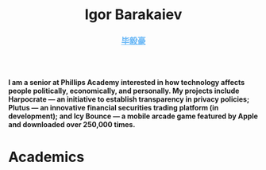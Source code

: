 <p align="center">
  <h1 align="center">Igor Barakaiev</a></h1>
  <h3 align="center"><a href="https://igor.fyi/" style="color: #64b5f6">毕毅豪</a></h3>
</p>
<br>
<br>

**I am a senior at Phillips Academy interested in how technology affects people politically, economically, and personally. My projects include Harpocrate — an initiative to establish transparency in privacy policies; Plutus — an innovative financial securities trading platform (in development); and Icy Bounce — a mobile arcade game featured by Apple and downloaded over 250,000 times.**

# Academics


